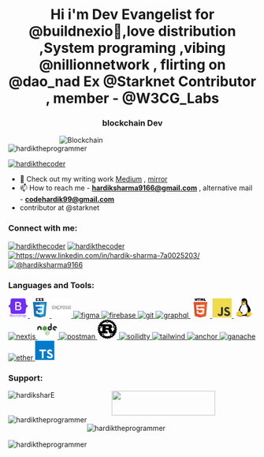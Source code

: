 <h1 align="center"> Hi i'm Dev Evangelist for @buildnexio👋,love distribution ,System programing ,vibing @nillionnetwork , flirting on @dao_nad Ex @Starknet Contributor , member - @W3CG_Labs
</h1>
<h3 align="center"> blockchain Dev  </h3>
<img align = "right" alt = "Blockchain" width="400" src="https://c.tenor.com/TCKfBcXic2oAAAAd/ethereum-eth.gif">

<p align="left"> <img src="https://komarev.com/ghpvc/?username=hardiktheprogrammer&label=Profile%20views&color=0e75b6&style=flat" alt="hardiktheprogrammer" /> </p>

<p align="left"> <a href="https://twitter.com/hardikthecoder" target="blank"><img src="https://img.shields.io/twitter/follow/hardikthecoder?logo=twitter&style=for-the-badge" alt="hardikthecoder" /></a> </p>

- 🌱  Check out my writing work [Medium](https://medium.com/@explain_Truth.com) , [mirror](https://mirror.xyz/0x4C95dB6D964f33F91B4dc0178187653dA2e9EB9e)
- 📫 How to reach me -  **hardiksharma9166@gmail.com** , alternative mail - **codehardik99@gmail.com**
- contributor at @starknet
<h3 align="left">Connect with me:</h3>
<p align="left">


<a href="https://t.me/Hardikthecoder" target="blank"><img align="center" src="https://img.icons8.com/color/48/null/telegram-app--v1.png" alt="hardikthecoder" height="30" width="40" /></a>
<a href="https://twitter.com/hardikthecoder" target="blank"><img align="center" src="https://raw.githubusercontent.com/rahuldkjain/github-profile-readme-generator/master/src/images/icons/Social/twitter.svg" alt="hardikthecoder" height="30" width="40" /></a>
<a href="https://linkedin.com/in/https://www.linkedin.com/in/hardik-sharma-7a0025203/" target="blank"><img align="center" src="https://raw.githubusercontent.com/rahuldkjain/github-profile-readme-generator/master/src/images/icons/Social/linked-in-alt.svg" alt="https://www.linkedin.com/in/hardik-sharma-7a0025203/" height="30" width="40" /></a>
<a href="https://medium.com/@explain_Truth.com" target="blank"><img align="center" src="https://raw.githubusercontent.com/rahuldkjain/github-profile-readme-generator/master/src/images/icons/Social/medium.svg" alt="@hardiksharma9166" height="30" width="40" /></a>
</p>



<h3 align="left">Languages and Tools:</h3>
<p align="left"> <a href="https://getbootstrap.com" target="_blank" rel="noreferrer"> <img src="https://raw.githubusercontent.com/devicons/devicon/master/icons/bootstrap/bootstrap-plain-wordmark.svg" alt="bootstrap" width="40" height="40"/> </a> <a href="https://www.w3schools.com/css/" target="_blank" rel="noreferrer"> <img src="https://raw.githubusercontent.com/devicons/devicon/master/icons/css3/css3-original-wordmark.svg" alt="css3" width="40" height="40"/> </a> <a href="https://expressjs.com" target="_blank" rel="noreferrer"> <img src="https://raw.githubusercontent.com/devicons/devicon/master/icons/express/express-original-wordmark.svg" alt="express" width="40" height="40"/> </a> <a href="https://www.figma.com/" target="_blank" rel="noreferrer"> <img src="https://www.vectorlogo.zone/logos/figma/figma-icon.svg" alt="figma" width="40" height="40"/> </a> <a href="https://firebase.google.com/" target="_blank" rel="noreferrer"> <img src="https://www.vectorlogo.zone/logos/firebase/firebase-icon.svg" alt="firebase" width="40" height="40"/> </a> <a href="https://git-scm.com/" target="_blank" rel="noreferrer"> <img src="https://www.vectorlogo.zone/logos/git-scm/git-scm-icon.svg" alt="git" width="40" height="40"/> </a> <a href="https://graphql.org" target="_blank" rel="noreferrer"> <img src="https://www.vectorlogo.zone/logos/graphql/graphql-icon.svg" alt="graphql" width="40" height="40"/> </a> <a href="https://www.w3.org/html/" target="_blank" rel="noreferrer"> <img src="https://raw.githubusercontent.com/devicons/devicon/master/icons/html5/html5-original-wordmark.svg" alt="html5" width="40" height="40"/> </a> <a href="https://developer.mozilla.org/en-US/docs/Web/JavaScript" target="_blank" rel="noreferrer"> <img src="https://raw.githubusercontent.com/devicons/devicon/master/icons/javascript/javascript-original.svg" alt="javascript" width="40" height="40"/> </a> <a href="https://www.linux.org/" target="_blank" rel="noreferrer"> <img src="https://raw.githubusercontent.com/devicons/devicon/master/icons/linux/linux-original.svg" alt="linux" width="40" height="40"/> </a> <a href="https://nextjs.org/" target="_blank" rel="noreferrer"> <img src="https://cdn.worldvectorlogo.com/logos/nextjs-2.svg" alt="nextjs" width="40" height="40"/> </a> <a href="https://nodejs.org" target="_blank" rel="noreferrer"> <img src="https://raw.githubusercontent.com/devicons/devicon/master/icons/nodejs/nodejs-original-wordmark.svg" alt="nodejs" width="40" height="40"/> </a> <a href="https://postman.com" target="_blank" rel="noreferrer"> <img src="https://www.vectorlogo.zone/logos/getpostman/getpostman-icon.svg" alt="postman" width="40" height="40"/> </a> <a href="https://www.rust-lang.org" target="_blank" rel="noreferrer"> <img src="https://raw.githubusercontent.com/devicons/devicon/master/icons/rust/rust-plain.svg" alt="rust" width="40" height="40"/> </a> 
<a href="https://docs.soliditylang.org/" target= "_blank" rel="noreferrer"> <img src="https://www.logo.wine/a/logo/Solidity/Solidity-Logo.wine.svg" alt="soilidty" width="40" height="40"/> </a>
<a href="https://tailwindcss.com/" target="_blank" rel="noreferrer"> <img src="https://www.vectorlogo.zone/logos/tailwindcss/tailwindcss-icon.svg" alt="tailwind" width="40" height="40"/> </a> 
<a href="https://www.anchor-lang.com/" target="_blank" rel="noreferrer"> <img src="https://www.anchor-lang.com/_next/image?url=%2Flogo.png&w=64&q=75" alt="anchor" width="40" height="40"/> </a> 
<a href="https://trufflesuite.com/ganache/" target="_blank" rel="noreferrer"> <img src="https://seeklogo.com/images/G/ganache-logo-1EB72084A8-seeklogo.com.png" alt="ganache" width="40" height="40"/> </a> 
<a href="https://docs.ethers.io/" target="_blank" rel="noreferrer"> <img src="https://res.cloudinary.com/divzjiip8/image/upload/v1624392472/logos/ethers_blue.png" alt="ether" width="40" height="40"/> </a>
<a href="https://www.typescriptlang.org/" target="_blank" rel="noreferrer"> <img src="https://raw.githubusercontent.com/devicons/devicon/master/icons/typescript/typescript-original.svg" alt="typescript" width="40" height="40"/> </a> </p>

<h3 align="left">Support:</h3>
<p><a href="https://www.buymeacoffee.com/hardiksharE"> <img align="left" src="https://cdn.buymeacoffee.com/buttons/v2/default-yellow.png" height="50" width="210" alt="hardiksharE" /></a>
<a href="https://www.linkedin.com/in/hardik-sharma-7a0025203/"><img  align = "left" src="https://img.shields.io/badge/linkedin-0077B5.svg?style=for-the-badge&logo=linkedin&logoColor=white" height="50" width="210"/></a>


</p><br><br>

<p><img align="left" src="https://github-readme-stats.vercel.app/api/top-langs?username=hardiktheprogrammer&show_icons=true&locale=en&layout=compact" alt="hardiktheprogrammer" /></p>

<p>&nbsp;<img align="center" src="https://github-readme-stats.vercel.app/api?username=hardiktheprogrammer&show_icons=true&locale=en" alt="hardiktheprogrammer" /></p>

<p><img align="center" src="https://github-readme-streak-stats.herokuapp.com/?user=hardiktheprogrammer&" alt="hardiktheprogrammer" /></p>
